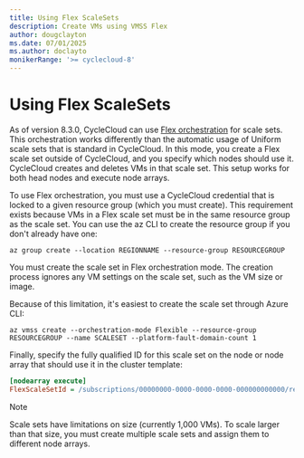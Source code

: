 ```yaml
---
title: Using Flex ScaleSets
description: Create VMs using VMSS Flex
author: dougclayton
ms.date: 07/01/2025
ms.author: doclayto
monikerRange: '>= cyclecloud-8'
---
```


# Using Flex ScaleSets

As of version 8.3.0, CycleCloud can use [Flex orchestration](https://go.microsoft.com/fwlink/?LinkId=2156742) for scale sets. 
This orchestration works differently than the automatic usage of Uniform scale sets that is standard in CycleCloud. 
In this mode, you create a Flex scale set outside of CycleCloud, and you specify which nodes should use it. 
CycleCloud creates and deletes VMs in that scale set. This setup works for both head nodes and execute node arrays.

To use Flex orchestration, you must use a CycleCloud credential that is locked to a given resource group (which you must create). 
This requirement exists because VMs in a Flex scale set must be in the same resource group as the scale set. 
You can use the az CLI to create the resource group if you don't already have one:

```azurecli-interactive
az group create --location REGIONNAME --resource-group RESOURCEGROUP
```

You must create the scale set in Flex orchestration mode. The creation process ignores any VM settings on the scale set, such as the VM size or image.

Because of this limitation, it's easiest to create the scale set through Azure CLI:

```azurecli-interactive
az vmss create --orchestration-mode Flexible --resource-group RESOURCEGROUP --name SCALESET --platform-fault-domain-count 1
```

Finally, specify the fully qualified ID for this scale set on the node or node array that should use it in the cluster template:

```ini
[nodearray execute]
FlexScaleSetId = /subscriptions/00000000-0000-0000-0000-000000000000/resourceGroups/RESOURCEGROUP/providers/Microsoft.Compute/virtualMachineScaleSets/SCALESET
```

> [!NOTE]
> Scale sets have limitations on size (currently 1,000 VMs). To scale larger than that size, you must create multiple scale sets and assign them to different node arrays.